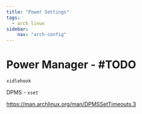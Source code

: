 ```yaml
---
title: "Power Settings"
tags:
  - arch linux
sidebar:
    nav: "arch-config"
---
```


# Power Manager - #TODO

`xidlehook`

DPMS - `xset`

https://man.archlinux.org/man/DPMSSetTimeouts.3
